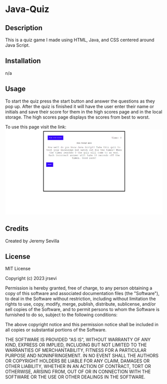 # Java-Quiz

## Description
This is a quiz game I made using HTML, Java, and CSS centered around Java Script.

## Installation
n/a

## Usage
To start the quiz press the start button and answer the questions as they pop up. After the quiz is finished it will have the user enter their name or initials and save their score for them in the high scores page and in the local storage. The high scores page displays the scores from best to worst.

To use this page visit the link: 
![Webpage Screenshot](./Screenshot%202023-11-28%20201804.png)
 



## Credits
Created by Jeremy Sevilla

## License
MIT License

Copyright (c) 2023 jrsevi

Permission is hereby granted, free of charge, to any person obtaining a copy of this software and associated documentation files (the "Software"), to deal in the Software without restriction, including without limitation the rights to use, copy, modify, merge, publish, distribute, sublicense, and/or sell copies of the Software, and to permit persons to whom the Software is furnished to do so, subject to the following conditions:

The above copyright notice and this permission notice shall be included in all copies or substantial portions of the Software.

THE SOFTWARE IS PROVIDED "AS IS", WITHOUT WARRANTY OF ANY KIND, EXPRESS OR IMPLIED, INCLUDING BUT NOT LIMITED TO THE WARRANTIES OF MERCHANTABILITY, FITNESS FOR A PARTICULAR PURPOSE AND NONINFRINGEMENT. IN NO EVENT SHALL THE AUTHORS OR COPYRIGHT HOLDERS BE LIABLE FOR ANY CLAIM, DAMAGES OR OTHER LIABILITY, WHETHER IN AN ACTION OF CONTRACT, TORT OR OTHERWISE, ARISING FROM, OUT OF OR IN CONNECTION WITH THE SOFTWARE OR THE USE OR OTHER DEALINGS IN THE SOFTWARE.

